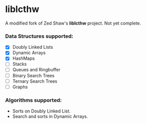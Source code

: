 # liblcthw
A modified fork of Zed Shaw's __liblcthw__ project.
Not yet complete.

### Data Structures supported:
* [x] Doubly Linked Lists
* [x] Dynamic Arrays
* [x] HashMaps
* [ ] Stacks
* [ ] Queues and Ringbuffer 
* [ ] Binary Search Trees 
* [ ] Ternary Search Trees
* [ ] Graphs 

### Algorithms supported:
* Sorts on Doubly Linked List.
* Search and sorts in Dynamic Arrays.
